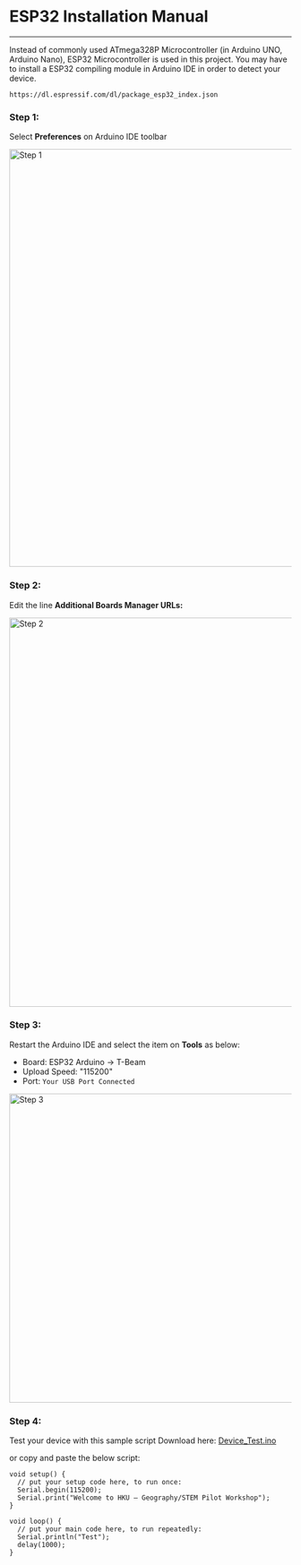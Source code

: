 # ESP32 Installation Manual
********************************************************************

Instead of commonly used ATmega328P Microcontroller (in Arduino UNO, Arduino Nano), ESP32 Microcontroller is used in this project.
You may have to install a ESP32 compiling module in Arduino IDE in order to detect your device.

```
https://dl.espressif.com/dl/package_esp32_index.json
```

### Step 1: 
Select **Preferences** on Arduino IDE toolbar

<img width="746" alt="Step 1" src="https://user-images.githubusercontent.com/90884001/133961275-fa1f08db-ff6c-44a0-86ba-8a7ecfd0bd89.png">

### Step 2:
Edit the line **Additional Boards Manager URLs:**

<img width="695" alt="Step 2" src="https://user-images.githubusercontent.com/90884001/133961383-f411b30d-2d73-4116-877f-b8f37b083ccf.png">

### Step 3:
Restart the Arduino IDE and select the item on **Tools** as below:
- Board: ESP32 Arduino -> T-Beam
- Upload Speed: "115200"
- Port: ```Your USB Port Connected```

<img width="552" alt="Step 3" src="https://user-images.githubusercontent.com/90884001/133961758-a9bf2240-7fe3-45e5-b806-1ce5b56d9c88.png">

### Step 4:
Test your device with this sample script
Download here: [Device_Test.ino](https://github.com/CoWIN-Workshop/Pilot_Training01/blob/main/Device_Test.ino)

or copy and paste the below script:

```
void setup() {
  // put your setup code here, to run once:
  Serial.begin(115200);
  Serial.print("Welcome to HKU – Geography/STEM Pilot Workshop");
}

void loop() {
  // put your main code here, to run repeatedly:
  Serial.println("Test");
  delay(1000);
}
```
